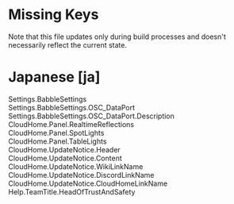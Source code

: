 # Missing Keys
Note that this file updates only during build processes and doesn't necessarily reflect the current state.

# Japanese [ja]
Settings.BabbleSettings  
Settings.BabbleSettings.OSC_DataPort  
Settings.BabbleSettings.OSC_DataPort.Description  
CloudHome.Panel.RealtimeReflections  
CloudHome.Panel.SpotLights  
CloudHome.Panel.TableLights  
CloudHome.UpdateNotice.Header  
CloudHome.UpdateNotice.Content  
CloudHome.UpdateNotice.WikiLinkName  
CloudHome.UpdateNotice.DiscordLinkName  
CloudHome.UpdateNotice.CloudHomeLinkName  
Help.TeamTitle.HeadOfTrustAndSafety  

